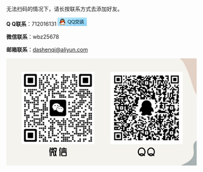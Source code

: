 无法扫码的情况下，请长按联系方式去添加好友。  

**Q Q联系**：712016131 [![QQ联系](/imgs/qq.png)](https://wpa.qq.com/msgrd?v=3&uin=712016131&site=qq&menu=yes)  

**微信联系**：wbz25678  

**邮箱联系**：dashenqi@aliyun.com  

![dashenqi联系方式](/imgs/contactus.png "dashenqi")  






